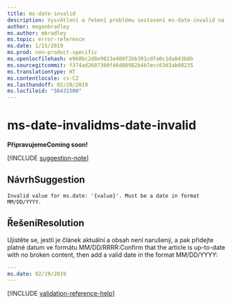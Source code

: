 ```yaml
---
title: ms-date-invalid
description: Vysvětlení a řešení problému sestavení ms-date-invalid na webu Docs
author: meganbradley
ms.author: mbradley
ms.topic: error-reference
ms.date: 1/15/2019
ms.prod: non-product-specific
ms.openlocfilehash: e960bc2d8e9013e480f2bb391cdfa0c1da043b8b
ms.sourcegitcommit: f374ad2607360f46d88982b4b7ecc63d3ab08235
ms.translationtype: HT
ms.contentlocale: cs-CZ
ms.lasthandoff: 02/20/2019
ms.locfileid: "56431500"
---
```

# <a name="ms-date-invalid"></a><span data-ttu-id="44375-103">ms-date-invalid</span><span class="sxs-lookup"><span data-stu-id="44375-103">ms-date-invalid</span></span>

<span data-ttu-id="44375-104">**Připravujeme**</span><span class="sxs-lookup"><span data-stu-id="44375-104">**Coming soon!**</span></span>

[!INCLUDE [suggestion-note](includes/suggestion-note.md)]

## <a name="suggestion"></a><span data-ttu-id="44375-105">Návrh</span><span class="sxs-lookup"><span data-stu-id="44375-105">Suggestion</span></span>

`Invalid value for ms.date: '{value}'. Must be a date in format MM/DD/YYYY.`

## <a name="resolution"></a><span data-ttu-id="44375-106">Řešení</span><span class="sxs-lookup"><span data-stu-id="44375-106">Resolution</span></span>

<span data-ttu-id="44375-107">Ujistěte se, jestli je článek aktuální a obsah není narušený, a pak přidejte platné datum ve formátu MM/DD/RRRR:</span><span class="sxs-lookup"><span data-stu-id="44375-107">Confirm that the article is up-to-date with no broken content, then add a valid date in the format MM/DD/YYYY:</span></span>

```yml
---
ms.date: 02/19/2019
---
```

<!--make sure to add this file to your includes folder and verify the path-->
[!INCLUDE [validation-reference-help](includes/validation-reference-help.md)]
